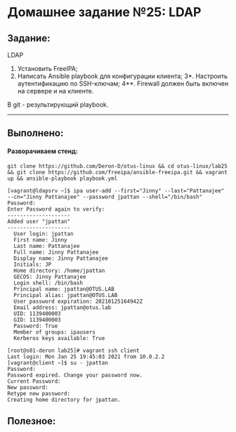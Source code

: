 # **Домашнее задание №25: LDAP**

## **Задание:**
LDAP
1. Установить FreeIPA;
2. Написать Ansible playbook для конфигурации клиента;
3*. Настроить аутентификацию по SSH-ключам;
4**. Firewall должен быть включен на сервере и на клиенте.

В git - результирующий playbook.

---

## **Выполнено:**

#### Разворачиваем стенд:

```
git clone https://github.com/Deron-D/otus-linux && cd otus-linux/lab25 && git clone https://github.com/freeipa/ansible-freeipa.git && vagrant up && ansible-playbook playbook.yml
```



```
[vagrant@ldapsrv ~]$ ipa user-add --first="Jinny" --last="Pattanajee" --cn="Jinny Pattanajee" --password jpattan --shell="/bin/bash"         Password:
Enter Password again to verify:
--------------------
Added user "jpattan"
--------------------
  User login: jpattan
  First name: Jinny
  Last name: Pattanajee
  Full name: Jinny Pattanajee
  Display name: Jinny Pattanajee
  Initials: JP
  Home directory: /home/jpattan
  GECOS: Jinny Pattanajee
  Login shell: /bin/bash
  Principal name: jpattan@OTUS.LAB
  Principal alias: jpattan@OTUS.LAB
  User password expiration: 20210125164942Z
  Email address: jpattan@otus.lab
  UID: 1139400003
  GID: 1139400003
  Password: True
  Member of groups: ipausers
  Kerberos keys available: True
```

```
[root@s01-deron lab25]# vagrant ssh client
Last login: Mon Jan 25 19:45:03 2021 from 10.0.2.2
[vagrant@client ~]$ su - jpattan
Password:
Password expired. Change your password now.
Current Password:
New password:
Retype new password:
Creating home directory for jpattan.

```

## **Полезное:**

